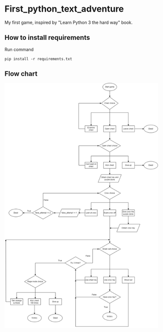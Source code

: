 # First_python_text_adventure

My first game, inspired by "Learn Python 3 the hard way" book.

## How to install requirements

Run command

```
pip install -r requirements.txt
```

## Flow chart

![Flow chart](./flow_chart/flow_chart.png)

